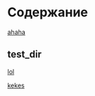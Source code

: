 # Содержание
[ahaha](test_file.md)

## test_dir

[lol](test_dir\test1.md)

[kekes](test_dir\test3.md)

